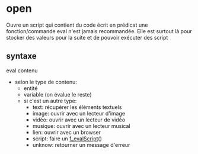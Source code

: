 # open

Ouvre un script qui contient du code écrit en prédicat
une fonction/commande eval n'est jamais recommandée. Elle est surtout là pour stocker des valeurs pour la suite et de pouvoir exécuter des script

## syntaxe
eval contenu

- selon le type de contenu:
	- entité
	- variable (on évalue le reste)
	- si c'est un autre type:
		- text: récupérer les éléments textuels
		- image: ouvrir avec un lecteur d'image
		- vidéo: ouvrir avec un lecteur de vidéo
		- musique: ouvrir avec un lecteur musical
		- lien: ouvrir avec un browser
		- script: faire un [f_evalScript](f_evalScript)()
		- unknow: retourner un message d'erreur
